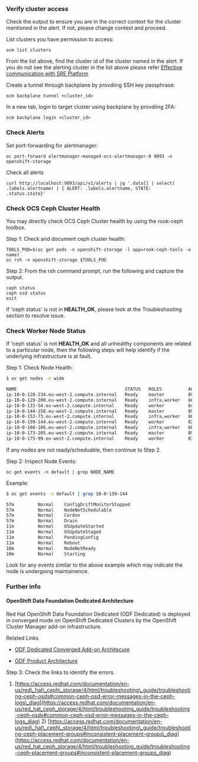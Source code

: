 ### Verify cluster access

Check the output to ensure you are in the correct context for the cluster mentioned in the alert. If not, please change context and proceed.

List clusters you have permission to access:

    ocm list clusters

From the list above, find the cluster id of the cluster named in the alert. If you do not see the alerting cluster in the list above please refer [Effective communication with SRE Platform](https://red.ht/srep-comms)

Create a tunnel through backplane by provdiing SSH key passphrase:

    ocm backplane tunnel <cluster_id>

In a new tab, login to target cluster using backplane by provdiing 2FA:

    ocm backplane login <cluster_id>

### Check Alerts

Set port-forwarding for alertmanager:

    oc port-forward alertmanager-managed-ocs-alertmanager-0 9093 -n openshift-storage

Check all alerts

    curl http://localhost:9093/api/v1/alerts | jq '.data[] | select( .labels.alertname) | { ALERT: .labels.alertname, STATE: .status.state}'

### Check OCS Ceph Cluster Health

You may directly check OCS Ceph Cluster health by using the rook-ceph toolbox.

Step 1: Check and document ceph cluster health:

    TOOLS_POD=$(oc get pods -n openshift-storage -l app=rook-ceph-tools -o name)
    oc rsh -n openshift-storage $TOOLS_POD

Step 2: From the rsh command prompt, run the following and capture the output.

    ceph status
    ceph osd status
    exit

If 'ceph status' is not in **HEALTH\_OK**, please look at the Troubleshooting section to resolve issue.

### Check Worker Node Status

If 'ceph status' is not **HEALTH\_OK** and all unhealthy components are related to a particular
node, then the following steps will help identify if the underlying infrastructure is at fault.

Step 1: Check Node Health:

```bash
$ oc get nodes -o wide

NAME                                         STATUS   ROLES          AGE   VERSION           INTERNAL-IP    EXTERNAL-IP   OS-IMAGE                                                        KERNEL-VERSION                 CONTAINER-RUNTIME
ip-10-0-128-234.eu-west-2.compute.internal   Ready    master         89m   v1.23.5+3afdacb   10.0.128.234   <none>        Red Hat Enterprise Linux CoreOS 410.84.202206080346-0 (Ootpa)   4.18.0-305.49.1.el8_4.x86_64   cri-o://1.23.3-3.rhaos4.10.git5fe1720.el8
ip-10-0-129-200.eu-west-2.compute.internal   Ready    infra,worker   66m   v1.23.5+3afdacb   10.0.129.200   <none>        Red Hat Enterprise Linux CoreOS 410.84.202206080346-0 (Ootpa)   4.18.0-305.49.1.el8_4.x86_64   cri-o://1.23.3-3.rhaos4.10.git5fe1720.el8
ip-10-0-133-54.eu-west-2.compute.internal    Ready    worker         84m   v1.23.5+3afdacb   10.0.133.54    <none>        Red Hat Enterprise Linux CoreOS 410.84.202206080346-0 (Ootpa)   4.18.0-305.49.1.el8_4.x86_64   cri-o://1.23.3-3.rhaos4.10.git5fe1720.el8
ip-10-0-144-158.eu-west-2.compute.internal   Ready    master         89m   v1.23.5+3afdacb   10.0.144.158   <none>        Red Hat Enterprise Linux CoreOS 410.84.202206080346-0 (Ootpa)   4.18.0-305.49.1.el8_4.x86_64   cri-o://1.23.3-3.rhaos4.10.git5fe1720.el8
ip-10-0-153-73.eu-west-2.compute.internal    Ready    infra,worker   66m   v1.23.5+3afdacb   10.0.153.73    <none>        Red Hat Enterprise Linux CoreOS 410.84.202206080346-0 (Ootpa)   4.18.0-305.49.1.el8_4.x86_64   cri-o://1.23.3-3.rhaos4.10.git5fe1720.el8
ip-10-0-159-144.eu-west-2.compute.internal   Ready    worker         82m   v1.23.5+3afdacb   10.0.159.144   <none>        Red Hat Enterprise Linux CoreOS 410.84.202206080346-0 (Ootpa)   4.18.0-305.49.1.el8_4.x86_64   cri-o://1.23.3-3.rhaos4.10.git5fe1720.el8
ip-10-0-168-106.eu-west-2.compute.internal   Ready    infra,worker   66m   v1.23.5+3afdacb   10.0.168.106   <none>        Red Hat Enterprise Linux CoreOS 410.84.202206080346-0 (Ootpa)   4.18.0-305.49.1.el8_4.x86_64   cri-o://1.23.3-3.rhaos4.10.git5fe1720.el8
ip-10-0-173-205.eu-west-2.compute.internal   Ready    master         89m   v1.23.5+3afdacb   10.0.173.205   <none>        Red Hat Enterprise Linux CoreOS 410.84.202206080346-0 (Ootpa)   4.18.0-305.49.1.el8_4.x86_64   cri-o://1.23.3-3.rhaos4.10.git5fe1720.el8
ip-10-0-175-99.eu-west-2.compute.internal    Ready    worker         83m   v1.23.5+3afdacb   10.0.175.99    <none>        Red Hat Enterprise Linux CoreOS 410.84.202206080346-0 (Ootpa)   4.18.0-305.49.1.el8_4.x86_64   cri-o://1.23.3-3.rhaos4.10.git5fe1720.el8
```

If any nodes are not ready/scheduable, then continue to Step 2.

Step 2: Inspect Node Events:

`oc get events -n default | grep NODE_NAME`

Example:

```bash
$ oc get events -n default | grep 10-0-159-144

57m         Normal    ConfigDriftMonitorStopped                          node/ip-10-0-159-144.eu-west-2.compute.internal      Config Drift Monitor stopped
57m         Normal    NodeNotSchedulable                                 node/ip-10-0-159-144.eu-west-2.compute.internal      Node ip-10-0-159-144.eu-west-2.compute.internal status is now: NodeNotSchedulable
57m         Normal    Cordon                                             node/ip-10-0-159-144.eu-west-2.compute.internal      Cordoned node to apply update
57m         Normal    Drain                                              node/ip-10-0-159-144.eu-west-2.compute.internal      Draining node to update config.
11m         Normal    OSUpdateStarted                                    node/ip-10-0-159-144.eu-west-2.compute.internal
11m         Normal    OSUpdateStaged                                     node/ip-10-0-159-144.eu-west-2.compute.internal      Changes to OS staged
11m         Normal    PendingConfig                                      node/ip-10-0-159-144.eu-west-2.compute.internal      Written pending config rendered-worker-c8a49ffa8d6d6ee43a4e4ae5b5c7f60f
11m         Normal    Reboot                                             node/ip-10-0-159-144.eu-west-2.compute.internal      Node will reboot into config rendered-worker-c8a49ffa8d6d6ee43a4e4ae5b5c7f60f
10m         Normal    NodeNotReady                                       node/ip-10-0-159-144.eu-west-2.compute.internal      Node ip-10-0-159-144.eu-west-2.compute.internal status is now: NodeNotReady
10m         Normal    Starting                                           node/ip-10-0-159-144.eu-west-2.compute.internal      Starting kubelet.
```

Look for any events similar to the above example which may indicate the node is undergoing maintainence.

### Further info

#### OpenShift Data Foundation Dedicated Architecture

Red Hat OpenShift Data Foundation Dedicated (ODF Dedicated) is deployed in converged mode on OpenShift Dedicated Clusters by the OpenShift Cluster Manager add-on infrastructure.

Related Links

*   [ODF Dedicated Converged Add-on Architecure](https://docs.google.com/document/d/1ISEY16OfsvEPmlJEjEwPvDvDs0KyNzgl369A-V6-GRA/edit#heading=h.mznotzn8pklp)
    
*   [ODF Product Architecture](https://access.redhat.com/documentation/en-us/red_hat_openshift_container_storage/4.6/html/planning_your_deployment/ocs-architecture_rhocs)
    

Step 3: Check the links to identify the errors.

1) [https://access.redhat.com/documentation/en-us/red\_hat\_ceph\_storage/4/html/troubleshooting\_guide/troubleshooting-ceph-osds#common-ceph-osd-error-messages-in-the-ceph-logs\_diag](https://access.redhat.com/documentation/en-us/red_hat_ceph_storage/4/html/troubleshooting_guide/troubleshooting-ceph-osds#common-ceph-osd-error-messages-in-the-ceph-logs_diag) 2) [https://access.redhat.com/documentation/en-us/red\_hat\_ceph\_storage/4/html/troubleshooting\_guide/troubleshooting-ceph-placement-groups#inconsistent-placement-groups\_diag](https://access.redhat.com/documentation/en-us/red_hat_ceph_storage/4/html/troubleshooting_guide/troubleshooting-ceph-placement-groups#inconsistent-placement-groups_diag)